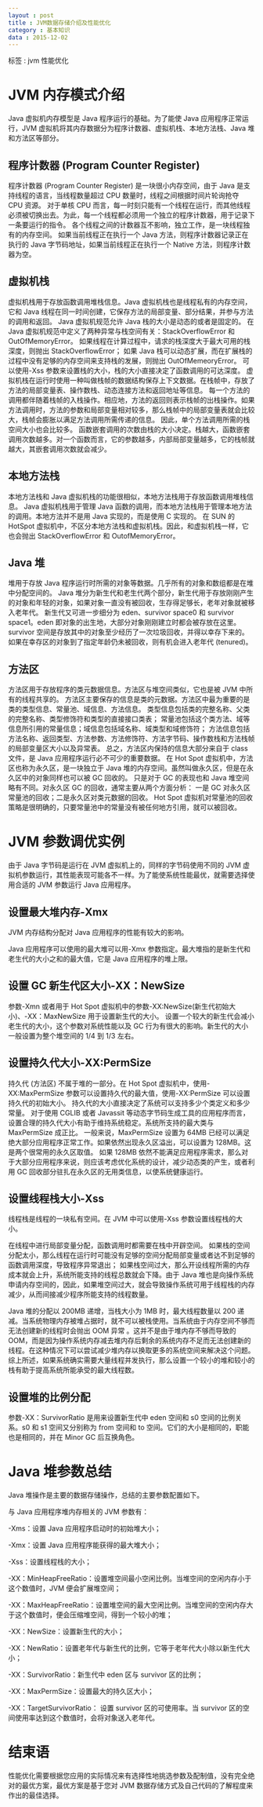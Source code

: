 ```yaml
---
layout : post
title : JVM数据存储介绍及性能优化
category : 基本知识
data : 2015-12-02
---
```


标签 : jvm 性能优化


<!-- more -->


# JVM 内存模式介绍

Java 虚拟机内存模型是 Java 程序运行的基础。为了能使 Java 应用程序正常运行，JVM 虚拟机将其内存数据分为程序计数器、虚拟机栈、本地方法栈、Java 堆和方法区等部分。

## 程序计数器 (Program Counter Register)

程序计数器 (Program Counter Register) 是一块很小内存空间，由于 Java 是支持线程的语言，当线程数量超过 CPU 数量时，线程之间根据时间片轮询抢夺 CPU 资源。
对于单核 CPU 而言，每一时刻只能有一个线程在运行，而其他线程必须被切换出去。为此，每一个线程都必须用一个独立的程序计数器，用于记录下一条要运行的指令。
各个线程之间的计数器互不影响，独立工作，是一块线程独有的内存空间。
如果当前线程正在执行一个 Java 方法，则程序计数器记录正在执行的 Java 字节码地址，如果当前线程正在执行一个 Native 方法，则程序计数器为空。

## 虚拟机栈

虚拟机栈用于存放函数调用堆栈信息。Java 虚拟机栈也是线程私有的内存空间，它和 Java 线程在同一时间创建，它保存方法的局部变量、部分结果，并参与方法的调用和返回。
Java 虚拟机规范允许 Java 栈的大小是动态的或者是固定的。
在 Java 虚拟机规范中定义了两种异常与栈空间有关：StackOverflowError 和 OutOfMemoryError。
如果线程在计算过程中，请求的栈深度大于最大可用的栈深度，则抛出 StackOverflowError；
如果 Java 栈可以动态扩展，而在扩展栈的过程中没有足够的内存空间来支持栈的发展，则抛出 OutOfMemeoryError。
可以使用-Xss 参数来设置栈的大小，栈的大小直接决定了函数调用的可达深度。
虚拟机栈在运行时使用一种叫做栈帧的数据结构保存上下文数据。在栈帧中，存放了方法的局部变量表、操作数栈、动态连接方法和返回地址等信息。
每一个方法的调用都伴随着栈帧的入栈操作。相应地，方法的返回则表示栈帧的出栈操作。如果方法调用时，方法的参数和局部变量相对较多，那么栈帧中的局部变量表就会比较大，栈帧会膨胀以满足方法调用所需传递的信息。
因此，单个方法调用所需的栈空间大小也会比较多。
函数嵌套调用的次数由栈的大小决定。栈越大，函数嵌套调用次数越多。对一个函数而言，它的参数越多，内部局部变量越多，它的栈帧就越大，其嵌套调用次数就会减少。

## 本地方法栈

本地方法栈和 Java 虚拟机栈的功能很相似，本地方法栈用于存放函数调用堆栈信息。
Java 虚拟机栈用于管理 Java 函数的调用，而本地方法栈用于管理本地方法的调用。本地方法并不是用 Java 实现的，而是使用 C 实现的。
在 SUN 的 HotSpot 虚拟机中，不区分本地方法栈和虚拟机栈。因此，和虚拟机栈一样，它也会抛出 StackOverflowError 和 OutofMemoryError。

## Java 堆

堆用于存放 Java 程序运行时所需的对象等数据。几乎所有的对象和数组都是在堆中分配空间的。
Java 堆分为新生代和老生代两个部分，新生代用于存放刚刚产生的对象和年轻的对象，如果对象一直没有被回收，生存得足够长，老年对象就被移入老年代。
新生代又可进一步细分为 eden、survivor space0 和 survivor space1。eden 即对象的出生地，大部分对象刚刚建立时都会被存放在这里。survivor 空间是存放其中的对象至少经历了一次垃圾回收，并得以幸存下来的。
如果在幸存区的对象到了指定年龄仍未被回收，则有机会进入老年代 (tenured)。

## 方法区

方法区用于存放程序的类元数据信息。方法区与堆空间类似，它也是被 JVM 中所有的线程共享的。
方法区主要保存的信息是类的元数据。方法区中最为重要的是类的类型信息、常量池、域信息、方法信息。
类型信息包括类的完整名称、父类的完整名称、类型修饰符和类型的直接接口类表；
常量池包括这个类方法、域等信息所引用的常量信息；域信息包括域名称、域类型和域修饰符；
方法信息包括方法名称、返回类型、方法参数、方法修饰符、方法字节码、操作数栈和方法栈帧的局部变量区大小以及异常表。
总之，方法区内保持的信息大部分来自于 class 文件，是 Java 应用程序运行必不可少的重要数据。
在 Hot Spot 虚拟机中，方法区也称为永久区，是一块独立于 Java 堆的内存空间。虽然叫做永久区，但是在永久区中的对象同样也可以被 GC 回收的。
只是对于 GC 的表现也和 Java 堆空间略有不同。对永久区 GC 的回收，通常主要从两个方面分析：
一是 GC 对永久区常量池的回收；二是永久区对类元数据的回收。
Hot Spot 虚拟机对常量池的回收策略是很明确的，只要常量池中的常量没有被任何地方引用，就可以被回收。

# JVM 参数调优实例

由于 Java 字节码是运行在 JVM 虚拟机上的，同样的字节码使用不同的 JVM 虚拟机参数运行，其性能表现可能各不一样。为了能使系统性能最优，就需要选择使用合适的 JVM 参数运行 Java 应用程序。

## 设置最大堆内存-Xmx

JVM 内存结构分配对 Java 应用程序的性能有较大的影响。

Java 应用程序可以使用的最大堆可以用-Xmx 参数指定。最大堆指的是新生代和老生代的大小之和的最大值，它是 Java 应用程序的堆上限。

## 设置 GC 新生代区大小-XX：NewSize

参数-Xmn 或者用于 Hot Spot 虚拟机中的参数-XX:NewSize(新生代初始大小)、-XX：MaxNewSize 用于设置新生代的大小。
设置一个较大的新生代会减小老生代的大小，这个参数对系统性能以及 GC 行为有很大的影响。新生代的大小一般设置为整个堆空间的 1/4 到 1/3 左右。

## 设置持久代大小-XX:PermSize

持久代 (方法区) 不属于堆的一部分。在 Hot Spot 虚拟机中，使用-XX:MaxPermSize 参数可以设置持久代的最大值，使用-XX:PermSize 可以设置持久代的初始大小。
持久代的大小直接决定了系统可以支持多少个类定义和多少常量。
对于使用 CGLIB 或者 Javassit 等动态字节码生成工具的应用程序而言，设置合理的持久代大小有助于维持系统稳定。系统所支持的最大类与 MaxPermSize 成正比。
一般来说，MaxPermSize 设置为 64MB 已经可以满足绝大部分应用程序正常工作。如果依然出现永久区溢出，可以设置为 128MB。这是两个很常用的永久区取值。
如果 128MB 依然不能满足应用程序需求，那么对于大部分应用程序来说，则应该考虑优化系统的设计，减少动态类的产生，或者利用 GC 回收部分驻扎在永久区的无用类信息，以使系统健康运行。

## 设置线程栈大小-Xss

线程栈是线程的一块私有空间。在 JVM 中可以使用-Xss 参数设置线程栈的大小。

在线程中进行局部变量分配，函数调用时都需要在栈中开辟空间。
如果栈的空间分配太小，那么线程在运行时可能没有足够的空间分配局部变量或者达不到足够的函数调用深度，导致程序异常退出；
如果栈空间过大，那么开设线程所需的内存成本就会上升，系统所能支持的线程总数就会下降。由于 Java 堆也是向操作系统申请内存空间的，因此，如果堆空间过大，就会导致操作系统可用于线程栈的内存减少，从而间接减少程序所能支持的线程数量。

Java 堆的分配以 200MB 递增，当栈大小为 1MB 时，最大线程数量以 200 递减。当系统物理内存被堆占据时，就不可以被栈使用。当系统由于内存空间不够而无法创建新的线程时会抛出 OOM 异常
。这并不是由于堆内存不够而导致的 OOM，而是因为操作系统内存减去堆内存后剩余的系统内存不足而无法创建新的线程。在这种情况下可以尝试减少堆内存以换取更多的系统空间来解决这个问题。
综上所述，如果系统确实需要大量线程并发执行，那么设置一个较小的堆和较小的栈有助于提高系统所能承受的最大线程数。

## 设置堆的比例分配

参数-XX：SurvivorRatio 是用来设置新生代中 eden 空间和 s0 空间的比例关系。s0 和 s1 空间又分别称为 from 空间和 to 空间。它们的大小是相同的，职能也是相同的，并在 Minor GC 后互换角色。

# Java 堆参数总结

Java 堆操作是主要的数据存储操作，总结的主要参数配置如下。

与 Java 应用程序堆内存相关的 JVM 参数有：

-Xms：设置 Java 应用程序启动时的初始堆大小；

-Xmx：设置 Java 应用程序能获得的最大堆大小；

-Xss：设置线程栈的大小；

-XX：MinHeapFreeRatio：设置堆空间最小空闲比例。当堆空间的空闲内存小于这个数值时，JVM 便会扩展堆空间；

-XX：MaxHeapFreeRatio：设置堆空间的最大空闲比例。当堆空间的空闲内存大于这个数值时，便会压缩堆空间，得到一个较小的堆；

-XX：NewSize：设置新生代的大小；

-XX：NewRatio：设置老年代与新生代的比例，它等于老年代大小除以新生代大小；

-XX：SurvivorRatio：新生代中 eden 区与 survivor 区的比例；

-XX：MaxPermSize：设置最大的持久区大小；

-XX：TargetSurvivorRatio： 设置 survivor 区的可使用率。当 survivor 区的空间使用率达到这个数值时，会将对象送入老年代。


# 结束语

性能优化需要根据您应用的实际情况来有选择性地挑选参数及配制值，没有完全绝对的最优方案，最优方案是基于您对 JVM 数据存储方式及自己代码的了解程度来作出的最佳选择。

